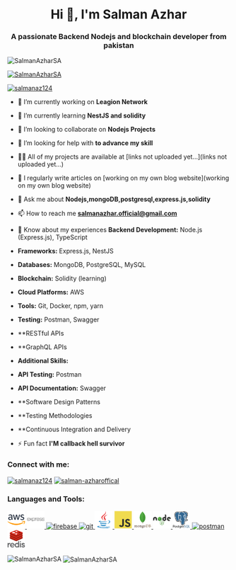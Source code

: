 <h1 align="center">Hi 👋, I'm Salman Azhar</h1>
<h3 align="center">A passionate Backend Nodejs and blockchain developer from pakistan</h3>

<p align="left"> <img src="https://komarev.com/ghpvc/?username=SalmanAzharSA&label=Profile%20views&color=0e75b6&style=flat" alt="SalmanAzharSA" /> </p>

<p align="left"> <a href="https://github.com/ryo-ma/github-profile-trophy"><img src="https://github-profile-trophy.vercel.app/?username=SalmanAzharSA" alt="SalmanAzharSA" /></a> </p>

<p align="left"> <a href="https://twitter.com/salmanaz124" target="blank"><img src="https://img.shields.io/twitter/follow/salmanaz124?logo=twitter&style=for-the-badge" alt="salmanaz124" /></a> </p>

- 🔭 I’m currently working on **Leagion Network**

- 🌱 I’m currently learning **NestJS and solidity**

- 👯 I’m looking to collaborate on **Nodejs Projects**

- 🤝 I’m looking for help with **to advance my skill**

- 👨‍💻 All of my projects are available at [links not uploaded yet...](links not uploaded yet...)

- 📝 I regularly write articles on [working on my own blog website](working on my own blog website)

- 💬 Ask me about **Nodejs,mongoDB,postgresql,express.js,solidity**

- 📫 How to reach me **salmanazhar.official@gmail.com**

- 📄 Know about my experiences **Backend Development:** Node.js (Express.js), TypeScript
-  **Frameworks:** Express.js, NestJS
- **Databases:** MongoDB, PostgreSQL, MySQL
- **Blockchain:** Solidity (learning)
- **Cloud Platforms:** AWS
- **Tools:** Git, Docker, npm, yarn
- **Testing:** Postman, Swagger
- **RESTful APIs
- **GraphQL APIs

- **Additional Skills:**
- **API Testing:** Postman
- **API Documentation:** Swagger
- **Software Design Patterns
- **Testing Methodologies
- **Continuous Integration and Delivery

- ⚡ Fun fact **I'M callback hell survivor**

<h3 align="left">Connect with me:</h3>
<p align="left">
<a href="https://twitter.com/salmanaz124" target="blank"><img align="center" src="https://raw.githubusercontent.com/rahuldkjain/github-profile-readme-generator/master/src/images/icons/Social/twitter.svg" alt="salmanaz124" height="30" width="40" /></a>
<a href="https://linkedin.com/in/salman-azharoffical" target="blank"><img align="center" src="https://raw.githubusercontent.com/rahuldkjain/github-profile-readme-generator/master/src/images/icons/Social/linked-in-alt.svg" alt="salman-azharoffical" height="30" width="40" /></a>
</p>

<h3 align="left">Languages and Tools:</h3>
<p align="left"> <a href="https://aws.amazon.com" target="_blank" rel="noreferrer"> <img src="https://raw.githubusercontent.com/devicons/devicon/master/icons/amazonwebservices/amazonwebservices-original-wordmark.svg" alt="aws" width="40" height="40"/> </a> <a href="https://expressjs.com" target="_blank" rel="noreferrer"> <img src="https://raw.githubusercontent.com/devicons/devicon/master/icons/express/express-original-wordmark.svg" alt="express" width="40" height="40"/> </a> <a href="https://firebase.google.com/" target="_blank" rel="noreferrer"> <img src="https://www.vectorlogo.zone/logos/firebase/firebase-icon.svg" alt="firebase" width="40" height="40"/> </a> <a href="https://git-scm.com/" target="_blank" rel="noreferrer"> <img src="https://www.vectorlogo.zone/logos/git-scm/git-scm-icon.svg" alt="git" width="40" height="40"/> </a> <a href="https://www.java.com" target="_blank" rel="noreferrer"> <img src="https://raw.githubusercontent.com/devicons/devicon/master/icons/java/java-original.svg" alt="java" width="40" height="40"/> </a> <a href="https://developer.mozilla.org/en-US/docs/Web/JavaScript" target="_blank" rel="noreferrer"> <img src="https://raw.githubusercontent.com/devicons/devicon/master/icons/javascript/javascript-original.svg" alt="javascript" width="40" height="40"/> </a> <a href="https://www.mongodb.com/" target="_blank" rel="noreferrer"> <img src="https://raw.githubusercontent.com/devicons/devicon/master/icons/mongodb/mongodb-original-wordmark.svg" alt="mongodb" width="40" height="40"/> </a> <a href="https://nodejs.org" target="_blank" rel="noreferrer"> <img src="https://raw.githubusercontent.com/devicons/devicon/master/icons/nodejs/nodejs-original-wordmark.svg" alt="nodejs" width="40" height="40"/> </a> <a href="https://www.postgresql.org" target="_blank" rel="noreferrer"> <img src="https://raw.githubusercontent.com/devicons/devicon/master/icons/postgresql/postgresql-original-wordmark.svg" alt="postgresql" width="40" height="40"/> </a> <a href="https://postman.com" target="_blank" rel="noreferrer"> <img src="https://www.vectorlogo.zone/logos/getpostman/getpostman-icon.svg" alt="postman" width="40" height="40"/> </a> <a href="https://redis.io" target="_blank" rel="noreferrer"> <img src="https://raw.githubusercontent.com/devicons/devicon/master/icons/redis/redis-original-wordmark.svg" alt="redis" width="40" height="40"/> </a> </p>

<p><img align="left" src="https://github-readme-stats.vercel.app/api/top-langs?username=SalmanAzharSA&show_icons=true&locale=en&count_private=true&layout=compact" alt="SalmanAzharSA" /></p>

<p>&nbsp;<img align="center" src="https://github-readme-stats.vercel.app/api?username=SalmanAzharSA&show_icons=true&locale=en&count_private=true" alt="SalmanAzharSA" /></p>
